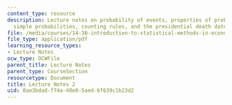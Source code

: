 ```yaml
---
content_type: resource
description: Lecture notes on probability of events, properties of probabilities,
  simple probabilities, counting rules, and the presidential death date paradox.
file: /media/courses/14-30-introduction-to-statistical-methods-in-economics-spring-2009/0ae3bdadf74a48e05aed6f639c1b23d2_MIT14_30s09_lec02.pdf
file_type: application/pdf
learning_resource_types:
- Lecture Notes
ocw_type: OCWFile
parent_title: Lecture Notes
parent_type: CourseSection
resourcetype: Document
title: Lecture Notes 2
uid: 0ae3bdad-f74a-48e0-5aed-6f639c1b23d2
---
```


